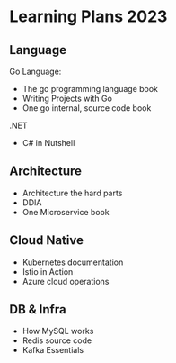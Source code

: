 # Learning Plans 2023

## Language

Go Language:

* The go programming language book
* Writing Projects with Go
* One go internal, source code book

.NET

* C# in Nutshell

## Architecture

* Architecture the hard parts
* DDIA
* One Microservice book
  
## Cloud Native

* Kubernetes documentation
* Istio in Action
* Azure cloud operations

## DB & Infra

* How MySQL works
* Redis source code
* Kafka Essentials